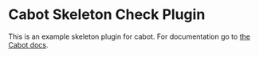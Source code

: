 Cabot Skeleton Check Plugin
=====

This is an example skeleton plugin for cabot. For documentation go to [the Cabot docs](http://cabotapp.com/).
